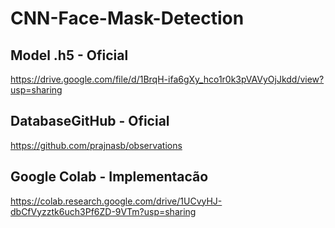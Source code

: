 # CNN-Face-Mask-Detection
 
## Model .h5 - Oficial
https://drive.google.com/file/d/1BrqH-ifa6gXy_hco1r0k3pVAVyOjJkdd/view?usp=sharing

## DatabaseGitHub - Oficial
https://github.com/prajnasb/observations


## Google Colab - Implementacão
https://colab.research.google.com/drive/1UCvyHJ-dbCfVyzztk6uch3Pf6ZD-9VTm?usp=sharing

